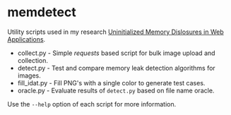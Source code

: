 memdetect
=========

Utility scripts used in my research [Uninitialized Memory Dislosures in Web Applications](https://www.sans.org/reading-room/whitepapers/webappsec/uninitialized-memory-disclosures-web-applications-39460).

* collect.py - Simple _requests_ based script for bulk image upload and collection.
* detect.py - Test and compare memory leak detection algorithms for images.
* fill_idat.py - Fill PNG's with a single color to generate test cases. 
* oracle.py - Evaluate results of `detect.py` based on file name oracle. 

Use the `--help` option of each script for more information. 

